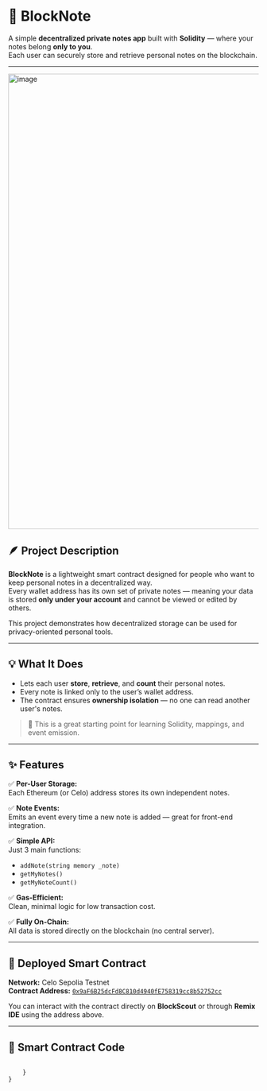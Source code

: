 # 🧠 BlockNote

A simple **decentralized private notes app** built with **Solidity** — where your notes belong **only to you**.  
Each user can securely store and retrieve personal notes on the blockchain.

---
<img width="1877" height="917" alt="image" src="https://github.com/user-attachments/assets/9cb35a82-6c90-4a15-8686-9d017afdfe1d" />


## 🪶 Project Description

**BlockNote** is a lightweight smart contract designed for people who want to keep personal notes in a decentralized way.  
Every wallet address has its own set of private notes — meaning your data is stored **only under your account** and cannot be viewed or edited by others.

This project demonstrates how decentralized storage can be used for privacy-oriented personal tools.

---

## 💡 What It Does

- Lets each user **store**, **retrieve**, and **count** their personal notes.  
- Every note is linked only to the user’s wallet address.  
- The contract ensures **ownership isolation** — no one can read another user's notes.  

> 🧩 This is a great starting point for learning Solidity, mappings, and event emission.

---

## ✨ Features

✅ **Per-User Storage:**  
Each Ethereum (or Celo) address stores its own independent notes.

✅ **Note Events:**  
Emits an event every time a new note is added — great for front-end integration.

✅ **Simple API:**  
Just 3 main functions:
- `addNote(string memory _note)`
- `getMyNotes()`
- `getMyNoteCount()`

✅ **Gas-Efficient:**  
Clean, minimal logic for low transaction cost.

✅ **Fully On-Chain:**  
All data is stored directly on the blockchain (no central server).

---

## 🔗 Deployed Smart Contract

**Network:** Celo Sepolia Testnet  
**Contract Address:** [`0x9aF6B25dcFd8C810d4940fE758319cc8b52752cc`](https://celo-sepolia.blockscout.com/address/0x9aF6B25dcFd8C810d4940fE758319cc8b52752cc)

You can interact with the contract directly on **BlockScout** or through **Remix IDE** using the address above.

---

## 🧱 Smart Contract Code

```solidity

    }
}
